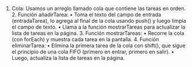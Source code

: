   1.  Cola: Usamos un arreglo llamado cola que contiene las tareas en orden.
	2.	Función añadirTarea:
	•	Toma el texto del campo de entrada (entradaTarea), lo agrega al final de la cola usando push() y luego limpia el campo de texto.
	•	Llama a la función mostrarTareas para actualizar la lista de tareas en la página.
	3.	Función mostrarTareas:
	•	Recorre la cola (con forEach) y muestra cada tarea en la pantalla.
	4.	Función eliminarTarea:
	•	Elimina la primera tarea de la cola con shift(), que sigue el principio de una cola FIFO (primero en entrar, primero en salir).
	•	Luego, actualiza la lista de tareas en la página.
